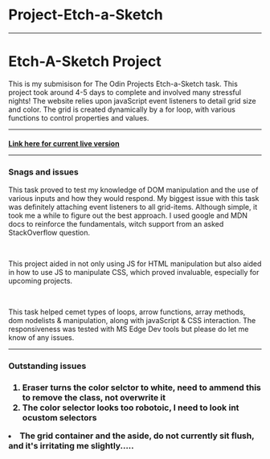 # Project-Etch-a-Sketch

<hr>

<h1> Etch-A-Sketch Project </h1> 

<p> This is my submisison for The Odin Projects Etch-a-Sketch task. This project took around 4-5 days to complete and involved many stressful nights! The website relies upon javaScript event listeners to detail grid size and color. The grid is created dynamically by a for loop, with various functions to control properties and values. </p> 

<hr>

<a href ="https://venexcon.github.io/Project-Etch-a-Sketch/" target="_blank"><h4> Link here for current live version</p></a>

<hr> 

<h3> Snags and issues </h3> 
<p> This task proved to test my knowledge of DOM manipulation and the use of various inputs and how they would respond. My biggest issue with this task was definitely attaching event listeners to all grid-items. Although simple, it took me a while to figure out the best approach. I used google and MDN docs to reinforce the fundamentals, witch support from an asked StackOverflow question.</p>
<br>

<p> This project aided in not only using JS for HTML manipulation but also aided in how to use JS to manipulate CSS, which proved invaluable, especially for upcoming projects. </P>

<br>

<p> This task helped cemet types of loops, arrow functions, array methods, dom nodelists & manipulation, along with javaScript & CSS interaction. The responsiveness was tested with MS Edge Dev tools but please do let me know of any issues. <p>

  <hr> 
  <h3> Outstanding issues <h3> 
  <ol>
    <li>Eraser turns the color selctor to white, need to ammend this to remove the class, not overwrite it </li> 
    <li>The color selector looks too robotoic, I need to look int ocustom selectors </ol>
    <li>The grid container and the aside, do not currently sit flush, and it's irritating me slightly..... </li> 
  </ol>
